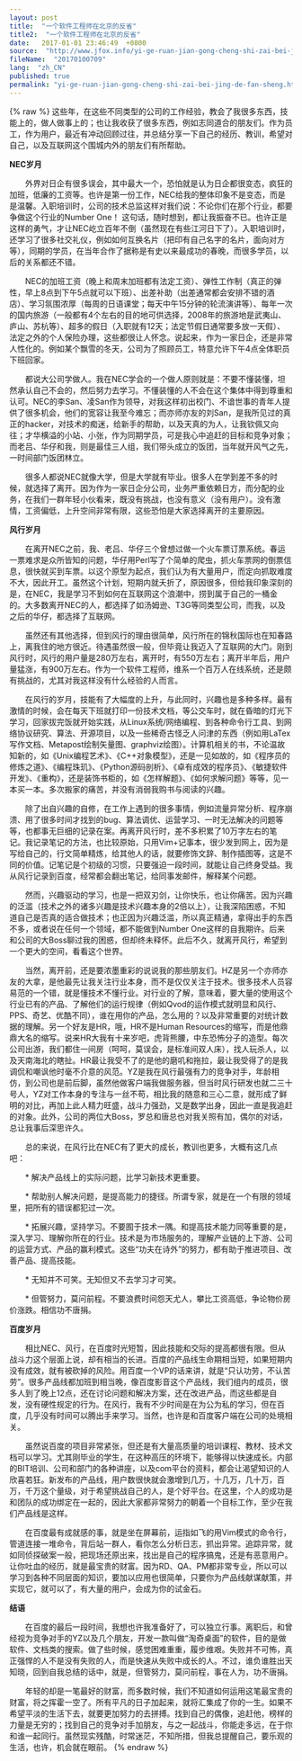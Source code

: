 ```yaml
---
layout: post
title:  "一个软件工程师在北京的反省"
title2:  "一个软件工程师在北京的反省"
date:   2017-01-01 23:46:49  +0800
source:  "http://www.jfox.info/yi-ge-ruan-jian-gong-cheng-shi-zai-bei-jing-de-fan-sheng.html"
fileName:  "20170100709"
lang:  "zh_CN"
published: true
permalink: "yi-ge-ruan-jian-gong-cheng-shi-zai-bei-jing-de-fan-sheng.html"
---
```

{% raw %}
这些年，在这些不同类型的公司的工作经验，教会了我很多东西，技能上的，做人做事上的；也让我收获了很多东西，例如志同道合的朋友们。作为员工，作为用户，最近有冲动回顾过往，并总结分享一下自己的经历、教训，希望对自己，以及互联网这个围城内外的朋友们有所帮助。

**NEC岁月**

　　外界对日企有很多误会，其中最大一个，恐怕就是认为日企都很变态，疯狂的加班，低廉的工资等。也许是第一份工作，NEC给我的整体印象不是变态，而是是温馨。入职培训时，公司的技术总监这样对我们说：不论你们在那个行业，都要争做这个行业的Number One！ 这句话，随时想到，都让我振奋不已。也许正是这样的勇气，才让NEC屹立百年不倒（虽然现在有些江河日下了）。入职培训时，还学习了很多社交礼仪，例如如何互换名片（把印有自己名字的名片，面向对方等），同期的学员，在当年合作了据称是有史以来最成功的春晚，而很多学员，以后的关系都还不错。

　　NEC的加班工资（晚上和周末加班都有法定工资）、弹性工作制（真正的弹性，早上8点到下午5点就可以下班）、出差补助（出差通常都会安排不错的酒店）、学习氛围浓厚（每周的日语课堂；每天中午15分钟的轮流演讲等）、每年一次的国内旅游（一般都有4个左右的目的地可供选择，2008年的旅游地是武夷山、庐山、苏杭等）、超多的假日（入职就有12天；法定节假日通常要多放一天假）、法定之外的个人保险办理，这些都很让人怀念。说起来，作为一家日企，还是非常人性化的。例如某个飘雪的冬天，公司为了照顾员工，特意允许下午4点全体职员下班回家。

　　都说大公司学做人。我在NEC学会的一个做人原则就是：不要不懂装懂，坦然承认自己不会的，然后努力去学习。不懂装懂的人不会在这个集体中得到尊重和认可。NEC的李San、凌San作为领导，对我这样初出校门、不谙世事的青年人提供了很多机会，他们的宽容让我至今难忘；而亦师亦友的刘San，是我所见过的真正的hacker，对技术的痴迷，给新手的帮助，以及天真的为人，让我钦佩又向往；才华横溢的小站、小张，作为同期学员，可是我心中追赶的目标和竞争对象；而老吕、华仔和我，则是最佳三人组，我们带头成立的饭团，当年就开风气之先，一时间部门饭团林立。

　　很多人都说NEC就像大学，但是大学就有毕业。很多人在学到差不多的时候，就选择了离开。因为作为一家日企分公司，业务严重依赖日方，而分配的业务，在我们一群年轻小伙看来，既没有挑战，也没有意义（没有用户）。没有激情，工资偏低，上升空间非常有限，这些恐怕是大家选择离开的主要原因。

**风行岁月**

　　在离开NEC之前，我、老吕、华仔三个曾想过做一个火车票订票系统。春运一票难求是众所皆知的问题，华仔用Perl写了个简单的爬虫，抓火车票网的倒票信息，很快就买到车票。以这个原型为起点，我们认为有大量用户，而定向抓取难度不大，因此开工。虽然这个计划，短期内就夭折了，原因很多，但给我印象深刻的是，在NEC，我是学习不到如何在互联网这个浪潮中，捞到属于自己的一桶金的。大多数离开NEC的人，都选择了如汤姆逊、T3G等同类型公司，而我，以及之后的华仔，都选择了互联网。

　　虽然还有其他选择，但到风行的理由很简单，风行所在的锦秋国际也在知春路上，离我住的地方很近。待遇虽然很一般，但毕竟让我迈入了互联网的大门。刚到风行时，风行的用户量是280万左右，离开时，有550万左右；离开半年后，用户量猛涨，有900万左右。作为一个软件工程师，维系一个百万人在线系统，还是颇有挑战的，尤其对我这样没有什么经验的人而言。

　　在风行的岁月，技能有了大幅度的上升，与此同时，兴趣也是多种多样。最有激情的时候，会在每天下班就打印一份技术文档，等公交车时，就在昏暗的灯光下学习，回家拔完饭就开始实践，从Linux系统/网络编程、到各种命令行工具、到网络协议研究、算法、开源项目，以及一些稀奇古怪乏人问津的东西（例如用LaTex写作文档、Metapost绘制矢量图、graphviz绘图）。计算机相关的书，不论温故知新的，如《Unix编程艺术》、《C++对象模型》，还是一见如故的，如《程序员的修炼之道》、《编程珠玑》、《Python源码剖析》、《卓有成效的程序员》、《敏捷软件开发》、《重构》，还是装饰书柜的，如《怎样解题》、《如何求解问题》等等，见一本买一本。多次搬家的痛苦，并没有消弱我购书与阅读的兴趣。

　　除了出自兴趣的自修，在工作上遇到的很多事情，例如流量异常分析、程序崩溃、用了很多时间才找到的bug、算法调优、运营学习、一时无法解决的问题等等，也都事无巨细的记录在案。再离开风行时，差不多积累了10万字左右的笔记。我记录笔记的方法，也比较原始，只用Vim+记事本，很少发到网上，因为是写给自己的，行文简单精炼，给其他人的话，就要修饰文辞、制作插图等，这是不同的价值。记笔记是个初级的习惯，只要强迫一段时间，就能让自己终身受益。我从风行记录到百度，经常都会翻出笔记，给同事发邮件，解释某个问题。

　　然而，兴趣驱动的学习，也是一把双刃剑，让你快乐，也让你痛苦。因为兴趣的泛滥（技术之外的诸多兴趣是技术兴趣本身的2倍以上），让我深陷困惑，不知道自己是否真的适合做技术；也正因为兴趣泛滥，所以真正精通，拿得出手的东西不多，或者说在任何一个领域，都不能做到Number One这样的自我期许。后来和公司的大Boss聊过我的困惑，但却终未释怀。此后不久，就离开风行，希望到一个更大的空间，看看这个世界。

　　当然，离开前，还是要浓墨重彩的说说我的那些朋友们。HZ是另一个亦师亦友的大拿，是他最先让我关注行业本身，而不是仅仅关注于技术。很多技术人员容易范的一个错，就是懂技术不懂行业。对行业的了解，意味着，要大量的使用这个行业已有的产品、了解他们的运行规律（例如Qvod的运作模式就明显和风行、PPS、奇艺、优酷不同），谁在用你的产品，怎么用的？以及非常重要的对统计数据的理解。另一个好友是HR，哦，HR不是Human Resources的缩写，而是他鼎鼎大名的缩写。说来HR大我有十来岁吧，虎背熊腰，中东恐怖分子的造型。每次公司出游，我们都住一间房（呵呵，莫误会，是标准间双人床），找人玩杀人，以及天南海北的瞎扯。HR最让我受不了的是他的磨叽和拖拉，最让我受得了的是我调侃和嘲讽他时毫不介意的风范。YZ是我在风行最强有力的竞争对手，年龄相仿，到公司也是前后脚，虽然他做客户端我做服务器，但当时风行研发也就二三十号人，YZ对工作本身的专注与一丝不苟，相比我的随意和三心二意，就形成了鲜明的对比，再加上此人精力旺盛，战斗力强劲，又是数学出身，因此一直是我追赶的对象。此外，公司的两位大Boss，罗总和唐总也对我关照有加，偶尔的对话，总让我事后深思许久。

　　总的来说，在风行比在NEC有了更大的成长，教训也更多，大概有这几点吧：

　　* 解决产品线上的实际问题，比学习新技术更重要。

　　* 帮助别人解决问题，是提高能力的捷径。所谓专家，就是在一个有限的领域里，把所有的错误都犯过一次。

　　* 拓展兴趣，坚持学习。不要囿于技术一隅。和提高技术能力同等重要的是，深入学习、理解你所在的行业。技术是为市场服务的，理解产业链的上下游、公司的运营方式、产品的赢利模式。这些“功夫在诗外”的努力，都有助于推进项目、改善产品、提高技能。

　　* 无知并不可笑。无知但又不去学习才可笑。

　　* 但管努力，莫问前程。不要浪费时间怨天尤人，攀比工资高低，争论物价房价涨跌。相信功不唐捐。

**百度岁月**

　　相比NEC、风行，在百度时光短暂，因此技能和交际的提高都很有限。但从战斗力这个层面上说，却有相当的长进。百度的产品线生命期相当短，如果短期内没有成效，就有被砍掉的风险。用百度一个VP的话来讲，就是“只认功劳，不认苦劳”。很多产品线都加班到相当晚，像百度影音这个产品线，我们组内的成员，很多人到了晚上12点，还在讨论问题和解决方案，还在改进产品，而这些都是自发，没有硬性规定的行为。在风行，我有不少时间是在为公为私的学习，但在百度，几乎没有时间可以腾出手来学习。当然，也许是和百度客户端在公司的处境相关。

　　虽然说百度的项目非常紧张，但还是有大量高质量的培训课程、教材、技术文档可以学习。尤其刚毕业的学生，在这种高压的环境下，能够得以快速成长。内部的BIT培训、公司和部门的各种讲座，以及com平台的资料，都会让渴望知识的人欣喜若狂。新发布的产品线，用户数很快就会激增到几万，十几万，几十万，百万，千万这个量级，对于希望挑战自己的人，是个好平台。在这里，个人的成功是和团队的成功绑定在一起的，因此大家都非常努力的朝着一个目标工作，至少在我们产品线是这样。

　　在百度最有成就感的事，就是坐在屏幕前，运指如飞的用Vim模式的命令行，管道连接一堆命令，背后站一群人，看你怎么分析日志，抓出异常。追踪异常，就如同侦探破案一般，把现场还原出来，找出是自己的程序搞鬼，还是有恶意用户。让你吐血的经历，就是最宝贵的财富。因为RD、QA、PM都非常专业，所以可以学习到各种不同层面的知识，要加以应用也很简单，只要你为产品线献谋献策，并实现它，就可以了，有大量的用户，会成为你的试金石。

**结语**

　　在百度的最后一段时间，我想也许我准备好了，可以独立行事。离职后，和曾经视为竞争对手的YZ以及几个朋友，开发一款叫做“淘奇桌面”的软件，目的是做软件、文档类的搜索。做了些时候，感觉困难重重，履步维艰。失败并不可怖，真正强悍的人不是没有失败的人，而是快速从失败中成长的人。不过，谁负谁胜出天知晓，回到自我总结的话中，就是，但管努力，莫问前程，事在人为，功不唐捐。

　　年轻的却是一笔最好的财富，而多数时候，我们不知道如何运用这笔最宝贵的财富，将之挥霍一空了。所有平凡的日子加起来，就将汇集成了你的一生。如果不希望平淡的生活下去，就要更加努力的去拼搏。找到自己的偶像，追赶他，榜样的力量是无穷的；找到自己的竞争对手加朋友，与之一起战斗，你能走多远，在于你和谁一起同行。虽然现实残酷，时常迷茫，不知所措，但我总提醒自己，要乐观的生活，也许，机会就在眼前。
{% endraw %}